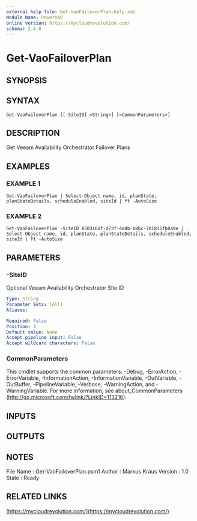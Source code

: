 ```yaml
---
external help file: Get-VaoFailoverPlan-help.xml
Module Name: PowerVAO
online version: https://mycloudrevolution.com/
schema: 2.0.0
---
```


# Get-VaoFailoverPlan

## SYNOPSIS

## SYNTAX

```
Get-VaoFailoverPlan [[-SiteID] <String>] [<CommonParameters>]
```

## DESCRIPTION
Get Veeam Availability Orchestrator Failover Plans

## EXAMPLES

### EXAMPLE 1
```
Get-VaoFailoverPlan | Select-Object name, id, planState, planStateDetails, scheduleEnabled, siteId | ft -AutoSize
```

### EXAMPLE 2
```
Get-VaoFailoverPlan -SiteID 850316df-d73f-4e8b-b8bc-7b1815fb0a9e | Select-Object name, id, planState, planStateDetails, scheduleEnabled, siteId | ft -AutoSize
```

## PARAMETERS

### -SiteID
Optional Veeam Availability Orchestrator Site ID

```yaml
Type: String
Parameter Sets: (All)
Aliases:

Required: False
Position: 1
Default value: None
Accept pipeline input: False
Accept wildcard characters: False
```

### CommonParameters
This cmdlet supports the common parameters: -Debug, -ErrorAction, -ErrorVariable, -InformationAction, -InformationVariable, -OutVariable, -OutBuffer, -PipelineVariable, -Verbose, -WarningAction, and -WarningVariable. For more information, see about_CommonParameters (http://go.microsoft.com/fwlink/?LinkID=113216).

## INPUTS

## OUTPUTS

## NOTES
File Name  : Get-VaoFailoverPlan.psm1
Author     : Markus Kraus
Version    : 1.0
State      : Ready

## RELATED LINKS

[https://mycloudrevolution.com/](https://mycloudrevolution.com/)

